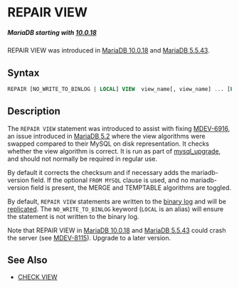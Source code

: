 # REPAIR VIEW

##### MariaDB starting with [10.0.18](/kb/en/mariadb-10018-release-notes/)

REPAIR VIEW was introduced in [MariaDB 10.0.18](/kb/en/mariadb-10018-release-notes/) and [MariaDB 5.5.43](/kb/en/mariadb-5543-release-notes/).

## Syntax

```sql
REPAIR [NO_WRITE_TO_BINLOG | LOCAL] VIEW  view_name[, view_name] ... [FROM MYSQL]
```

## Description

The `REPAIR VIEW` statement was introduced to assist with fixing [MDEV-6916](https://jira.mariadb.org/browse/MDEV-6916), an issue introduced in [MariaDB 5.2](/kb/en/what-is-mariadb-52/) where the view algorithms were swapped compared to their MySQL on disk representation. It checks whether the view algorithm is correct. It is run as part of [mysql_upgrade](/sql-statements-structure/sql-statements/table-statements/mysql_upgrade/), and should not normally be required in regular use.

By default it corrects the checksum and if necessary adds the mariadb-version field. If the optional `FROM MYSQL` clause is used, and no mariadb-version field is present, the MERGE and TEMPTABLE algorithms are toggled.

By default, `REPAIR VIEW` statements are written to the [binary log](/mariadb-administration/server-monitoring-logs/binary-log/) and will be [replicated](/replication/). The `NO_WRITE_TO_BINLOG` keyword (`LOCAL` is an alias) will ensure the statement is not written to the binary log.

Note that REPAIR VIEW in [MariaDB 10.0.18](/kb/en/mariadb-10018-release-notes/) and [MariaDB 5.5.43](/kb/en/mariadb-5543-release-notes/) could crash the server (see [MDEV-8115](https://jira.mariadb.org/browse/MDEV-8115)). Upgrade to a later version.

## See Also

- [CHECK VIEW](/sql-statements-structure/sql-statements/table-statements/check-view/)